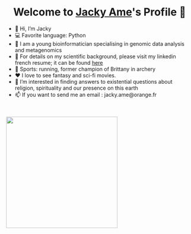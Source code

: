 <p align="center">
  <h1 align="center">Welcome to <a href="https://github.com/Jaxame">Jacky Ame</a>'s Profile 👋</h1>
</p>

<ul>
  <li>👋 Hi, I’m Jacky</li>
  <li>💻 Favorite language: Python</li>
  <li>💼 I am a young bioinformatician specialising in genomic data analysis and metagenomics </li>
  <li>📄 For details on my scientific background, please visit my linkedin french resume; it can be found <a href="https://www.linkedin.com/in/jacky-ame-731595183/">here</a></li>
  <li>🧗 Sports: running, former champion of Brittany in archery</li>
  <li>❤️ I love to see fantasy and sci-fi movies.
  <li>👀 I’m interested in finding answers to existential questions about religion, spirituality and our presence on this earth</li>
  <li>📫 If you want to send me an email : jacky.ame@orange.fr</li>
</ul>

</br>
<p>
 <!--- <img width=200 height=200 src="https://c.tenor.com/OoQlWsxH2SEAAAAC/hi-anime-hello.gif"/> --->
  <img align="center" src="https://media.giphy.com/media/xTiIzJSKB4l7xTouE8/giphy.gif" width="300" height="300"/>
</p>

<!---
Jaxame/Jaxame is a ✨ special ✨ repository because its `README.md` (this file) appears on your GitHub profile.
You can click the Preview link to take a look at your changes.
--->
